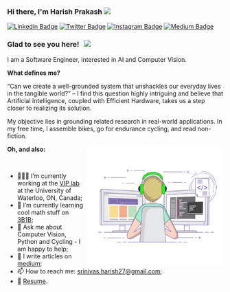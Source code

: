 ### Hi there, I'm Harish Prakash</a> <img src="https://media.giphy.com/media/hvRJCLFzcasrR4ia7z/giphy.gif" width="25px">

[![Linkedin Badge](https://img.shields.io/badge/-LinkedIn-0e76a8?style=flat-square&logo=Linkedin&logoColor=white)](https://www.linkedin.com/in/harish-prakash-21109415a/)
[![Twitter Badge](https://img.shields.io/badge/-Twitter-00acee?style=flat-square&logo=Twitter&logoColor=white)](https://twitter.com/hashhashbleep)
[![Instagram Badge](https://img.shields.io/badge/-Instagram-e4405f?style=flat-square&logo=Instagram&logoColor=white)](https://www.instagram.com/spectrehh/)
[![Medium Badge](https://img.shields.io/badge/medium-%2312100E.svg?&style=for-square&logo=medium&logoColor=white)](https://medium.com/@harishprakashofficial)

### Glad to see you here! &nbsp; ![](https://visitor-badge.glitch.me/badge?page_id=harish-prakash-99.harish-prakash-99)

I am a Software Engineer, interested in AI and Computer Vision. 

**What defines me?**

“Can we create a well-grounded system that unshackles our everyday lives in the tangible world?” – I find this question highly intriguing and believe that Artificial Intelligence, coupled with Efficient Hardware, takes us a
step closer to realizing its solution. 

My objective lies in grounding related research in real-world applications. In my free time, I assemble bikes, go for endurance cycling, and read non-fiction. 

<img align="right" alt="GIF" src="https://github.com/harish-prakash-99/harish-prakash-99/blob/main/coding-githubgif.gif" width="320" height="280" />
  

**Oh, and also:**


</br>

- 👨🏻‍💻 I’m currently working at the [VIP lab](https://uwaterloo.ca/vision-image-processing-lab/) at the University of Waterloo, ON, Canada;
- 🚀 I’m currently learning cool math stuff on [3B1B](https://www.youtube.com/c/3blue1brown);
- 💬 Ask me about Computer Vision, Python and Cycling - I am happy to help;
- 📝 I write articles on [medium](https://medium.com/@harishprakashofficial);
- 📫 How to reach me: srinivas.harish27@gmail.com;
- 📝 [Resume](https://drive.google.com/file/d/18wleViaZbJpJuafQYO6QJxAFIlZNvNI8/view?usp=sharing).


